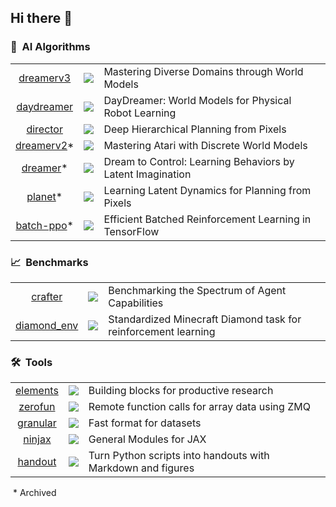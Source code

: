 ## Hi there 👋

### 🤖&nbsp; AI Algorithms

|     |     |     |
| :-: | :-: | :-- |
| [dreamerv3](https://github.com/danijar/dreamerv3) | ![](https://img.shields.io/github/stars/danijar/dreamerv3?label=%E2%98%85) | Mastering Diverse Domains through World Models |
| [daydreamer](https://github.com/danijar/daydreamer) | ![](https://img.shields.io/github/stars/danijar/daydreamer?label=%E2%98%85) | DayDreamer: World Models for Physical Robot Learning |
| [director](https://github.com/danijar/director) | ![](https://img.shields.io/github/stars/danijar/director?label=%E2%98%85) | Deep Hierarchical Planning from Pixels |
| [dreamerv2](https://github.com/danijar/dreamerv2)* | ![](https://img.shields.io/github/stars/danijar/dreamerv2?label=%E2%98%85) | Mastering Atari with Discrete World Models |
| [dreamer](https://github.com/danijar/dreamer)* | ![](https://img.shields.io/github/stars/danijar/dreamer?label=%E2%98%85) | Dream to Control: Learning Behaviors by Latent Imagination |
| [planet](https://github.com/google-research/planet)* | ![](https://img.shields.io/github/stars/google-research/planet?label=%E2%98%85) | Learning Latent Dynamics for Planning from Pixels |
| [batch-ppo](https://github.com/google-research/batch-ppo)* | ![](https://img.shields.io/github/stars/google-research/batch-ppo?label=%E2%98%85) | Efficient Batched Reinforcement Learning in TensorFlow |

### 📈&nbsp; Benchmarks

|     |     |     |
| :-: | :-: | :-- |
| [crafter](https://github.com/danijar/crafter) | ![](https://img.shields.io/github/stars/danijar/crafter?label=%E2%98%85) | Benchmarking the Spectrum of Agent Capabilities |
| [diamond_env](https://github.com/danijar/diamond_env) | ![](https://img.shields.io/github/stars/danijar/diamond_env?label=%E2%98%85) | Standardized Minecraft Diamond task for reinforcement learning |

### 🛠️&nbsp; Tools

|     |     |     |
| :-: | :-: | :-- |
| [elements](https://github.com/danijar/elements) | ![](https://img.shields.io/github/stars/danijar/elements?label=%E2%98%85) | Building blocks for productive research |
| [zerofun](https://github.com/danijar/zerofun) | ![](https://img.shields.io/github/stars/danijar/zerofun?label=%E2%98%85) | Remote function calls for array data using ZMQ |
| [granular](https://github.com/danijar/granular) | ![](https://img.shields.io/github/stars/danijar/granular?label=%E2%98%85) | Fast format for datasets |
| [ninjax](https://github.com/danijar/ninjax) | ![](https://img.shields.io/github/stars/danijar/ninjax?label=%E2%98%85) | General Modules for JAX |
| [handout](https://github.com/danijar/handout) | ![](https://img.shields.io/github/stars/danijar/handout?label=%E2%98%85) | Turn Python scripts into handouts with Markdown and figures |

&nbsp;* Archived

